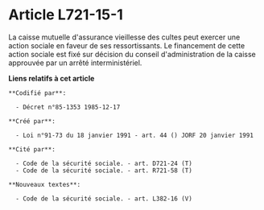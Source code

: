 # Article L721-15-1

La caisse mutuelle d'assurance vieillesse des cultes peut exercer une action sociale en faveur de ses ressortissants. Le
financement de cette action sociale est fixé sur décision du conseil d'administration de la caisse approuvée par un arrêté
interministériel.

**Liens relatifs à cet article**

	**Codifié par**:

	  - Décret n°85-1353 1985-12-17

	**Créé par**:

	  - Loi n°91-73 du 18 janvier 1991 - art. 44 () JORF 20 janvier 1991

	**Cité par**:

	  - Code de la sécurité sociale. - art. D721-24 (T)
	  - Code de la sécurité sociale. - art. R721-58 (T)

	**Nouveaux textes**:

	  - Code de la sécurité sociale. - art. L382-16 (V)
